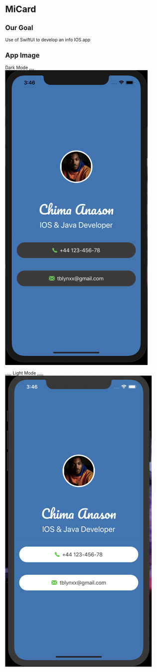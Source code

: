 

#  MiCard

## Our Goal

 Use of SwiftUI to develop an info IOS app 


## App Image

Dark Mode
,,,,
![App Image](Documentation/darkMode.png)

,,,,,
Light Mode
,,,,,
![App Image](Documentation/lightMode.png)


